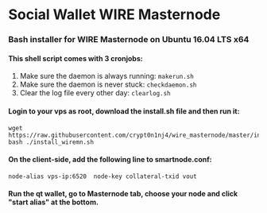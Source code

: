 # Social Wallet WIRE Masternode
### Bash installer for WIRE Masternode on Ubuntu 16.04 LTS x64

#### This shell script comes with 3 cronjobs: 
1. Make sure the daemon is always running: `makerun.sh`
2. Make sure the daemon is never stuck: `checkdaemon.sh`
3. Clear the log file every other day: `clearlog.sh`

#### Login to your vps as root, download the install.sh file and then run it:
```
wget https://raw.githubusercontent.com/crypt0n1nj4/wire_masternode/master/install_wiremn.sh
bash ./install_wiremn.sh
```

#### On the client-side, add the following line to smartnode.conf:
```
node-alias vps-ip:6520	node-key collateral-txid vout
```

#### Run the qt wallet, go to Masternode tab, choose your node and click "start alias" at the bottom.


